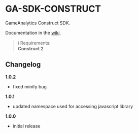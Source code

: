 GA-SDK-CONSTRUCT
==========

GameAnalytics Construct SDK.

Documentation in the [wiki](https://github.com/GameAnalytics/GA-SDK-CONSTRUCT/wiki).

> :information_source:
> Requirements:<br/>
> **Construct 2**

Changelog
---------
<!--(CHANGELOG_TOP)-->
**1.0.2**
* fixed minify bug

**1.0.1**
* updated namespace used for accessing javascript library

**1.0.0**
* initial release

